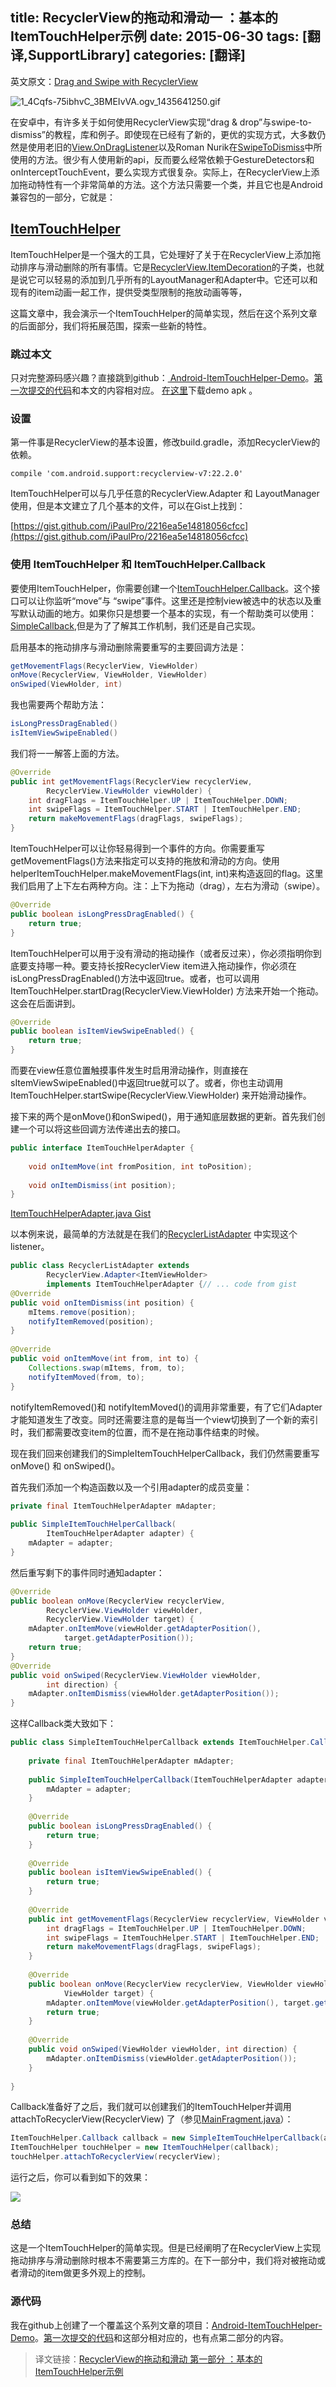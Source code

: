title: RecyclerView的拖动和滑动一 ：基本的ItemTouchHelper示例
date: 2015-06-30
tags: [翻译,SupportLibrary]
categories: [翻译]
---

英文原文：[Drag and Swipe with RecyclerView](https://medium.com/@ipaulpro/drag-and-swipe-with-recyclerview-b9456d2b1aaf) 

![1_4Cqfs-75ibhvC_3BMEIvVA.ogv_1435641250.gif](http://www.jcodecraeer.com/uploads/20150630/1435641365165672.gif "1435641365165672.gif")

在安卓中，有许多关于如何使用RecyclerView实现“drag & drop”与swipe-to-dismiss”的教程，库和例子。即使现在已经有了新的，更优的实现方式，大多数仍然是使用老旧的[View.OnDragListener](http://developer.android.com/guide/topics/ui/drag-drop.html)以及Roman Nurik在[SwipeToDismiss](https://github.com/romannurik/Android-SwipeToDismiss)中所使用的方法。很少有人使用新的api，反而要么经常依赖于GestureDetectors和onInterceptTouchEvent，要么实现方式很复杂。实际上，在RecyclerView上添加拖动特性有一个非常简单的方法。这个方法只需要一个类，并且它也是Android 兼容包的一部分，它就是：  
<!--more-->
## [ItemTouchHelper](https://developer.android.com/reference/android/support/v7/widget/helper/ItemTouchHelper.html)

ItemTouchHelper是一个强大的工具，它处理好了关于在RecyclerView上添加拖动排序与滑动删除的所有事情。它是[RecyclerView.ItemDecoration](https://developer.android.com/reference/android/support/v7/widget/RecyclerView.ItemDecoration.html)的子类，也就是说它可以轻易的添加到几乎所有的LayoutManager和Adapter中。它还可以和现有的item动画一起工作，提供受类型限制的拖放动画等等，

这篇文章中，我会演示一个ItemTouchHelper的简单实现，然后在这个系列文章的后面部分，我们将拓展范围，探索一些新的特性。

### 跳过本文

只对完整源码感兴趣？直接跳到github：[ Android-ItemTouchHelper-Demo](https://github.com/iPaulPro/Android-ItemTouchHelper-Demo)。[第一次提交的代码](https://github.com/iPaulPro/Android-ItemTouchHelper-Demo/tree/d8d85c32d579f19718b9bbb97f7a1bda0e616f1f)和本文的内容相对应。 [在这里](https://github.com/iPaulPro/Android-ItemTouchHelper-Demo/releases)下载demo apk 。

### 设置

第一件事是RecyclerView的基本设置，修改build.gradle，添加RecyclerView的依赖。

```
compile 'com.android.support:recyclerview-v7:22.2.0'
```

ItemTouchHelper可以与几乎任意的RecyclerView.Adapter 和 LayoutManager使用，但是本文建立了几个基本的文件，可以在Gist上找到：

[https://gist.github.com/iPaulPro/2216ea5e14818056cfcc](https://gist.github.com/iPaulPro/2216ea5e14818056cfcc)

### 使用 ItemTouchHelper 和 ItemTouchHelper.Callback

要使用ItemTouchHelper，你需要创建一个[ItemTouchHelper.Callback](https://developer.android.com/reference/android/support/v7/widget/helper/ItemTouchHelper.Callback.html)。这个接口可以让你监听“move”与 “swipe”事件。这里还是控制view被选中的状态以及重写默认动画的地方。如果你只是想要一个基本的实现，有一个帮助类可以使用：[SimpleCallback](https://developer.android.com/reference/android/support/v7/widget/helper/ItemTouchHelper.SimpleCallback.html),但是为了了解其工作机制，我们还是自己实现。

启用基本的拖动排序与滑动删除需要重写的主要回调方法是：

```java
getMovementFlags(RecyclerView, ViewHolder)
onMove(RecyclerView, ViewHolder, ViewHolder)
onSwiped(ViewHolder, int)
```

我也需要两个帮助方法：

```java
isLongPressDragEnabled()
isItemViewSwipeEnabled()
```

我们将一一解答上面的方法。

```java
@Override
public int getMovementFlags(RecyclerView recyclerView, 
        RecyclerView.ViewHolder viewHolder) {
    int dragFlags = ItemTouchHelper.UP | ItemTouchHelper.DOWN;
    int swipeFlags = ItemTouchHelper.START | ItemTouchHelper.END;
    return makeMovementFlags(dragFlags, swipeFlags);
}
```

ItemTouchHelper可以让你轻易得到一个事件的方向。你需要重写getMovementFlags()方法来指定可以支持的拖放和滑动的方向。使用helperItemTouchHelper.makeMovementFlags(int, int)来构造返回的flag。这里我们启用了上下左右两种方向。注：上下为拖动（drag），左右为滑动（swipe）。

```java
@Override
public boolean isLongPressDragEnabled() {
    return true;
}
```

ItemTouchHelper可以用于没有滑动的拖动操作（或者反过来），你必须指明你到底要支持哪一种。要支持长按RecyclerView item进入拖动操作，你必须在isLongPressDragEnabled()方法中返回true。或者，也可以调用ItemTouchHelper.startDrag(RecyclerView.ViewHolder) 方法来开始一个拖动。这会在后面讲到。

```java
@Override
public boolean isItemViewSwipeEnabled() {
    return true;
}
```

而要在view任意位置触摸事件发生时启用滑动操作，则直接在sItemViewSwipeEnabled()中返回true就可以了。或者，你也主动调用ItemTouchHelper.startSwipe(RecyclerView.ViewHolder) 来开始滑动操作。

接下来的两个是onMove()和onSwiped()，用于通知底层数据的更新。首先我们创建一个可以将这些回调方法传递出去的接口。

```java
public interface ItemTouchHelperAdapter {
 
    void onItemMove(int fromPosition, int toPosition);
 
    void onItemDismiss(int position);
}
```

[ItemTouchHelperAdapter.java Gist](https://gist.github.com/iPaulPro/5d43325ac7ae579760a9)

以本例来说，最简单的方法就是在我们的[RecyclerListAdapter](https://gist.github.com/iPaulPro/2216ea5e14818056cfcc#file-recyclerlistadapter-java) 中实现这个listener。

```java
public class RecyclerListAdapter extends 
        RecyclerView.Adapter<ItemViewHolder> 
        implements ItemTouchHelperAdapter {// ... code from gist
@Override
public void onItemDismiss(int position) {
    mItems.remove(position);
    notifyItemRemoved(position);
}
 
@Override
public void onItemMove(int from, int to) {
    Collections.swap(mItems, from, to);
    notifyItemMoved(from, to);
}
```

notifyItemRemoved()和 notifyItemMoved()的调用非常重要，有了它们Adapter才能知道发生了改变。同时还需要注意的是每当一个view切换到了一个新的索引时，我们都需要改变item的位置，而不是在拖动事件结束的时候。

现在我们回来创建我们的SimpleItemTouchHelperCallback，我们仍然需要重写onMove() 和 onSwiped()。

首先我们添加一个构造函数以及一个引用adapter的成员变量：

```java
private final ItemTouchHelperAdapter mAdapter;
 
public SimpleItemTouchHelperCallback(
        ItemTouchHelperAdapter adapter) {
    mAdapter = adapter;
}
```

然后重写剩下的事件同时通知adapter：

```java
@Override
public boolean onMove(RecyclerView recyclerView, 
        RecyclerView.ViewHolder viewHolder, 
        RecyclerView.ViewHolder target) {
    mAdapter.onItemMove(viewHolder.getAdapterPosition(), 
            target.getAdapterPosition());
    return true;
}
@Override
public void onSwiped(RecyclerView.ViewHolder viewHolder, 
        int direction) {
    mAdapter.onItemDismiss(viewHolder.getAdapterPosition());
}
```

这样Callback类大致如下：

```java
public class SimpleItemTouchHelperCallback extends ItemTouchHelper.Callback {
  
    private final ItemTouchHelperAdapter mAdapter;
  
    public SimpleItemTouchHelperCallback(ItemTouchHelperAdapter adapter) {
        mAdapter = adapter;
    }
     
    @Override
    public boolean isLongPressDragEnabled() {
        return true;
    }
  
    @Override
    public boolean isItemViewSwipeEnabled() {
        return true;
    }
  
    @Override
    public int getMovementFlags(RecyclerView recyclerView, ViewHolder viewHolder) {
        int dragFlags = ItemTouchHelper.UP | ItemTouchHelper.DOWN;
        int swipeFlags = ItemTouchHelper.START | ItemTouchHelper.END;
        return makeMovementFlags(dragFlags, swipeFlags);
    }
  
    @Override
    public boolean onMove(RecyclerView recyclerView, ViewHolder viewHolder, 
            ViewHolder target) {
        mAdapter.onItemMove(viewHolder.getAdapterPosition(), target.getAdapterPosition());
        return true;
    }
  
    @Override
    public void onSwiped(ViewHolder viewHolder, int direction) {
        mAdapter.onItemDismiss(viewHolder.getAdapterPosition());
    }
  
}
```

Callback准备好了之后，我们就可以创建我们的ItemTouchHelper并调用attachToRecyclerView(RecyclerView) 了（参见[MainFragment.java](https://gist.github.com/iPaulPro/2216ea5e14818056cfcc#file-mainfragment-java)）：

```java
ItemTouchHelper.Callback callback = new SimpleItemTouchHelperCallback(adapter);
ItemTouchHelper touchHelper = new ItemTouchHelper(callback);
touchHelper.attachToRecyclerView(recyclerView);
```

运行之后，你可以看到如下的效果：

![](http://www.jcodecraeer.com/uploads/20150630/1435660711130575.gif)

### 总结

这是一个ItemTouchHelper的简单实现。但是已经阐明了在RecyclerView上实现拖动排序与滑动删除时根本不需要第三方库的。在下一部分中，我们将对被拖动或者滑动的item做更多外观上的控制。

### 源代码

我在github上创建了一个覆盖这个系列文章的项目：[Android-ItemTouchHelper-Demo](https://github.com/iPaulPro/Android-ItemTouchHelper-Demo)。[第一次提交的代码](https://github.com/iPaulPro/Android-ItemTouchHelper-Demo/tree/d8d85c32d579f19718b9bbb97f7a1bda0e616f1f)和这部分相对应的，也有点第二部分的内容。

> 译文链接：[RecyclerView的拖动和滑动 第一部分 ：基本的ItemTouchHelper示例](http://www.jcodecraeer.com/a/anzhuokaifa/androidkaifa/2015/0630/3123.html)  